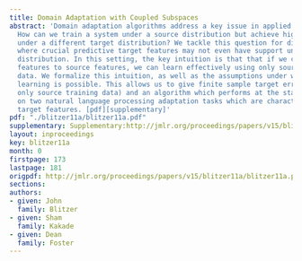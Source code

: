 ```yaml
---
title: Domain Adaptation with Coupled Subspaces
abstract: 'Domain adaptation algorithms address a key issue in applied machine learning:
  How can we train a system under a source distribution but achieve high performance
  under a different target distribution? We tackle this question for divergent distributions
  where crucial predictive target features may not even have support under the source
  distribution. In this setting, the key intuition is that that if we can link target-specific
  features to source features, we can learn effectively using only source labeled
  data. We formalize this intuition, as well as the assumptions under which such coupled
  learning is possible. This allows us to give finite sample target error bounds (using
  only source training data) and an algorithm which performs at the state-of-the-art
  on two natural language processing adaptation tasks which are characterized by novel
  target features. [pdf][supplementary]'
pdf: "./blitzer11a/blitzer11a.pdf"
supplementary: Supplementary:http://jmlr.org/proceedings/papers/v15/blitzer11a/blitzer11aSupple.pdf
layout: inproceedings
key: blitzer11a
month: 0
firstpage: 173
lastpage: 181
origpdf: http://jmlr.org/proceedings/papers/v15/blitzer11a/blitzer11a.pdf
sections: 
authors:
- given: John
  family: Blitzer
- given: Sham
  family: Kakade
- given: Dean
  family: Foster
---
```

